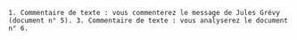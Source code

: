     1. Commentaire de texte : vous commenterez le message de Jules Grévy (document n° 5). 3. Commentaire de texte : vous analyserez le document n° 6.  